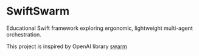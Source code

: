 # SwiftSwarm

Educational Swift framework exploring ergonomic, lightweight multi-agent orchestration. 

This project is inspired by OpenAI library [swarm](https://github.com/openai/swarm) 
